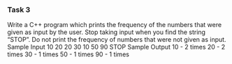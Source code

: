### Task 3

Write a C++ program which prints the frequency of the numbers that were
given as input by the user. Stop taking input when you find the string “STOP”. Do
not print the frequency of numbers that were not given as input. Sample Input 10
20 20 30 10 50 90 STOP Sample Output 10 - 2 times 20 - 2 times 30 - 1 times 50 -
1 times 90 - 1 times
